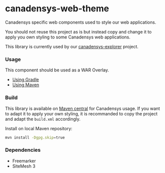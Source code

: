 canadensys-web-theme
====================

Canadensys specific web components used to style our web applications.

You should not reuse this project as is but instead copy and change it to apply you own styling to some Canadensys web applications.

This library is currently used by our [canadensys-explorer](https://github.com/Canadensys/canadensys-explorer) project.

### Usage
This component should be used as a WAR Overlay.

* [Using Gradle](https://github.com/scalding/gradle-waroverlay-plugin)
* [Using Maven](http://maven.apache.org/plugins/maven-war-plugin/overlays.html)

### Build
This library is available on [Maven central](http://search.maven.org/#search%7Cga%7C1%7Ca%3A%22canadensys-web-theme%22) for Canadensys usage. If you want to adapt it to apply your own styling, it is recommanded to copy the project and adapt the `build.xml` accordingly.

Install on local Maven repository:
```bash
mvn install -Dgpg.skip=true
```

### Dependencies
* Freemarker
* SiteMesh 3